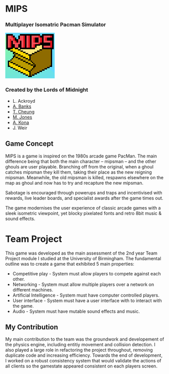 # MIPS
### Multiplayer Isomatric Pacman Simulator
![MipsLogo](https://github.com/AlexJBanks/lordsofmidnight/blob/master/src/main/resources/icon.png)
### Created by the Lords of Midnight
- L. Ackroyd
- [A. Banks](https://github.com/AlexJBanks)
- [T. Cheung](https://github.com/timothy-ch-cheung)
- [M. Jones](https://github.com/MMJ744)
- [A. Kona](https://github.com/Kones345)
- J. Weir 

## Game Concept
MIPS is a  game is inspired on the 1980s arcade game PacMan. The main difference being that both the main character – mipsman – and the other ghouls are user playable. Branching off from the original, when a ghoul catches mipsman they kill them, taking their place as the new reigning mipsman. Meanwhile, the old mipsman is killed, respawns elsewhere on the map as ghoul and now has to try and recapture the new mipsman.

Sabotage is encouraged through powerups and traps and incentivised with rewards, live leader boards, and specialist awards after the game times out.

The game modernises the user experience of classic arcade games with a sleek isometric viewpoint, yet blocky pixelated fonts and retro 8bit music & sound effects.

# Team Project
This game was developed as the main assessment of the 2nd year Team Project module I studied at the University of Birmingham. The fundamental outline was to create a game that exhibited 5 main properties:
- Competitive play - System must allow players to compete against each other.
- Networking - System must allow multiple players over a network on different machines.
- Artificial Intelligence - System must have computer controlled players.
- User interface - System must have a user interface with to interact with the game.
- Audio - System must have mutable sound effects and music.

## My Contribution
My main contribution to the team was the groundwork and developement of the physics engine, including entitiy movement and collision detection. I also played a large role in refactoring the project throughout, removing duplicate code and increasing efficiency. Towards the end of development, I worked on a robust consistency system that would validate the actions of all clients so the gamestate appeared consistent on each players screen.
